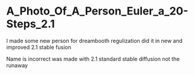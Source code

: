 # A_Photo_Of_A_Person_Euler_a_20-Steps_2.1
I made some new person for dreambooth regulization did it in new and improved 2.1 stable fusion

Name is incorrect was made with 2.1 standard stable diffusion not the runaway
